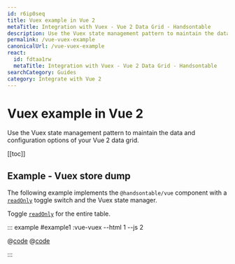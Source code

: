 ```yaml
---
id: r6ip0seq
title: Vuex example in Vue 2
metaTitle: Integration with Vuex - Vue 2 Data Grid - Handsontable
description: Use the Vuex state management pattern to maintain the data and configuration options of your Vue 2 data grid.
permalink: /vue-vuex-example
canonicalUrl: /vue-vuex-example
react:
  id: fdtaa1rw
  metaTitle: Integration with Vuex - Vue 2 Data Grid - Handsontable
searchCategory: Guides
category: Integrate with Vue 2
---
```


# Vuex example in Vue 2

Use the Vuex state management pattern to maintain the data and configuration options of your Vue 2 data grid.

[[toc]]

## Example - Vuex store dump

The following example implements the `@handsontable/vue` component with a [`readOnly`](@/api/options.md#readonly) toggle switch and the Vuex state manager.

Toggle [`readOnly`](@/api/options.md#readonly) for the entire table.

::: example #example1 :vue-vuex --html 1 --js 2

@[code](@/content/guides/integrate-with-vue/vue-vuex-example/vue/example1.html)
@[code](@/content/guides/integrate-with-vue/vue-vuex-example/vue/example1.js)

:::
